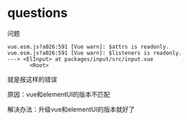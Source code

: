 # questions
问题



```
vue.esm.js?a026:591 [Vue warn]: $attrs is readonly.
vue.esm.js?a026:591 [Vue warn]: $listeners is readonly.
---> <ElInput> at packages/input/src/input.vue
       <Root>
```

就是报这样的错误

原因：vue和elementUI的版本不匹配

解决办法：升级vue和elementUI的版本就好了
